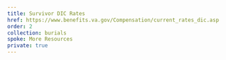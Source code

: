 ```yaml
---
title: Survivor DIC Rates
href: https://www.benefits.va.gov/Compensation/current_rates_dic.asp
order: 2
collection: burials
spoke: More Resources
private: true
---
```

